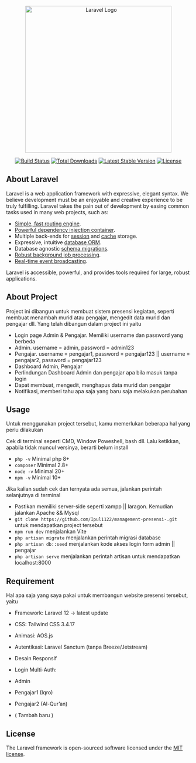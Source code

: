 <p align="center"><a href="https://laravel.com" target="_blank"><img src="https://raw.githubusercontent.com/laravel/art/master/logo-lockup/5%20SVG/2%20CMYK/1%20Full%20Color/laravel-logolockup-cmyk-red.svg" width="400" alt="Laravel Logo"></a></p>

<p align="center">
<a href="https://github.com/laravel/framework/actions"><img src="https://github.com/laravel/framework/workflows/tests/badge.svg" alt="Build Status"></a>
<a href="https://packagist.org/packages/laravel/framework"><img src="https://img.shields.io/packagist/dt/laravel/framework" alt="Total Downloads"></a>
<a href="https://packagist.org/packages/laravel/framework"><img src="https://img.shields.io/packagist/v/laravel/framework" alt="Latest Stable Version"></a>
<a href="https://packagist.org/packages/laravel/framework"><img src="https://img.shields.io/packagist/l/laravel/framework" alt="License"></a>
</p>

## About Laravel

Laravel is a web application framework with expressive, elegant syntax. We believe development must be an enjoyable and creative experience to be truly fulfilling. Laravel takes the pain out of development by easing common tasks used in many web projects, such as:

- [Simple, fast routing engine](https://laravel.com/docs/routing).
- [Powerful dependency injection container](https://laravel.com/docs/container).
- Multiple back-ends for [session](https://laravel.com/docs/session) and [cache](https://laravel.com/docs/cache) storage.
- Expressive, intuitive [database ORM](https://laravel.com/docs/eloquent).
- Database agnostic [schema migrations](https://laravel.com/docs/migrations).
- [Robust background job processing](https://laravel.com/docs/queues).
- [Real-time event broadcasting](https://laravel.com/docs/broadcasting).

Laravel is accessible, powerful, and provides tools required for large, robust applications.



## About Project

Project ini dibangun untuk membuat sistem presensi kegiatan, seperti membuat menambah murid atau pengajar, mengedit data murid dan pengajar dll. Yang telah dibangun dalam project ini yaitu

- Login page Admin & Pengajar. Memiliki username dan password yang berbeda
- Admin. username = admin, password = admin123
- Pengajar. username = pengajar1, password = pengajar123 || username = pengajar2, password = pengajar123
- Dashboard Admin, Pengajar
- Perlindungan Dashboard Admin dan pengajar apa bila masuk tanpa login
- Dapat membuat, mengedit, menghapus data murid dan pengajar
- Notifikasi, memberi tahu apa saja yang baru saja melakukan perubahan

## Usage

Untuk menggunakan project tersebut, kamu memerlukan beberapa hal yang perlu dilakukan

Cek di terminal seperti CMD, Window Poweshell, bash dll. Lalu ketikkan, apabila tidak muncul versinya, berarti belum install
- `php -v` Minimal php 8+
- `composer` Minimal 2.8+
- `node -v` Minimal 20+
- `npm -v` Minimal 10+

Jika kalian sudah cek dan ternyata ada semua, jalankan perintah selanjutnya di terminal
- Pastikan memiliki server-side seperti xampp || laragon. Kemudian jalankan Apache && Mysql
- `git clone https://github.com/Ipul1122/management-presensi-.git` untuk mendapatkan project tersebut
- `npm run dev` menjalankan Vite
- `php artisan migrate` menjalankan perintah migrasi database
- `php artisan db::seed` menjalankan kode akses login form admin || pengajar
- `php artisan serve` menjalankan perintah artisan untuk mendapatkan localhost:8000

## Requirement

Hal apa saja yang saya pakai untuk membangun website presensi tersebut, yaitu 

- Framework: Laravel 12 -> latest update
- CSS: Tailwind CSS 3.4.17
- Animasi: AOS.js
- Autentikasi: Laravel Sanctum (tanpa Breeze/Jetstream)
- Desain Responsif
- Login Multi-Auth:
- Admin
- Pengajar1 (Iqro)
- Pengajar2 (Al-Qur’an)

- ( Tambah baru )


## License

The Laravel framework is open-sourced software licensed under the [MIT license](https://opensource.org/licenses/MIT).
